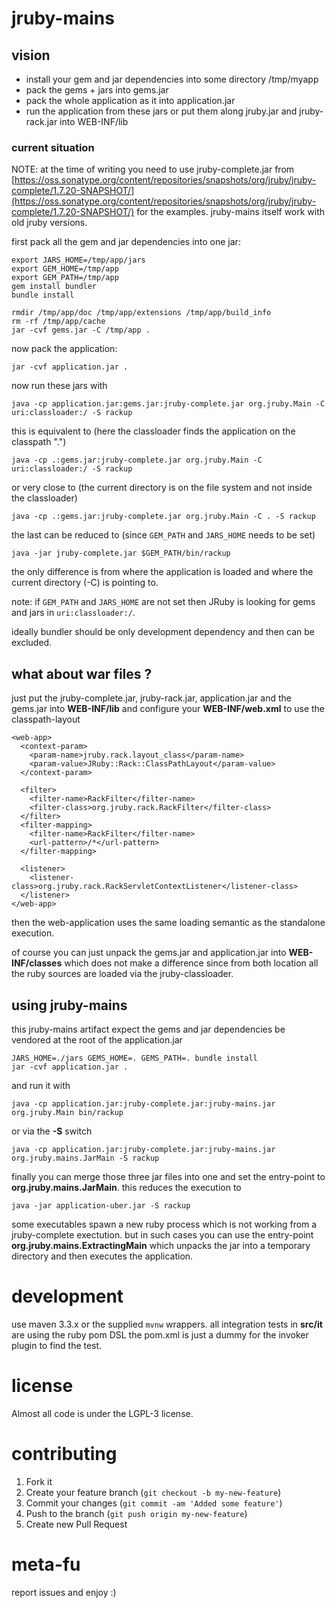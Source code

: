 # jruby-mains

## vision

* install your gem and jar dependencies into some directory /tmp/myapp
* pack the gems + jars into gems.jar
* pack the whole application as it into application.jar
* run the application from these jars or put them along jruby.jar and jruby-rack.jar into WEB-INF/lib

### current situation

NOTE: at the time of writing you need to use jruby-complete.jar from [https://oss.sonatype.org/content/repositories/snapshots/org/jruby/jruby-complete/1.7.20-SNAPSHOT/](https://oss.sonatype.org/content/repositories/snapshots/org/jruby/jruby-complete/1.7.20-SNAPSHOT/) for the examples. jruby-mains itself work with old jruby versions.

first pack all the gem and jar dependencies into one jar:

	export JARS_HOME=/tmp/app/jars
	export GEM_HOME=/tmp/app
	export GEM_PATH=/tmp/app
	gem install bundler
	bundle install

	rmdir /tmp/app/doc /tmp/app/extensions /tmp/app/build_info
	rm -rf /tmp/app/cache
	jar -cvf gems.jar -C /tmp/app .

now pack the application:

	jar -cvf application.jar .

now run these jars with

	java -cp application.jar:gems.jar:jruby-complete.jar org.jruby.Main -C uri:classloader:/ -S rackup

this is equivalent to (here the classloader finds the application on the classpath ".")

	java -cp .:gems.jar:jruby-complete.jar org.jruby.Main -C uri:classloader:/ -S rackup

or very close to (the current directory is on the file system and not inside the classloader)

	java -cp .:gems.jar:jruby-complete.jar org.jruby.Main -C . -S rackup

the last can be reduced to (since ```GEM_PATH``` and ```JARS_HOME``` needs to be set)

    java -jar jruby-complete.jar $GEM_PATH/bin/rackup

the only difference is from where the application is loaded and where the current directory (-C) is pointing to. 

note: if ```GEM_PATH``` and ```JARS_HOME``` are not set then JRuby is looking for gems and jars in ```uri:classloader:/```.

ideally bundler should be only development dependency and then can be excluded.

## what about war files ?

just put the jruby-complete.jar, jruby-rack.jar, application.jar and the gems.jar into **WEB-INF/lib** and configure your **WEB-INF/web.xml** to use the classpath-layout

    <web-app>
      <context-param>
        <param-name>jruby.rack.layout_class</param-name>
        <param-value>JRuby::Rack::ClassPathLayout</param-value>
      </context-param>

      <filter>
        <filter-name>RackFilter</filter-name>
        <filter-class>org.jruby.rack.RackFilter</filter-class>
      </filter>
      <filter-mapping>
        <filter-name>RackFilter</filter-name>
        <url-pattern>/*</url-pattern>
      </filter-mapping>

      <listener>
        <listener-class>org.jruby.rack.RackServletContextListener</listener-class>
      </listener>
    </web-app>

then the web-application uses the same loading semantic as the standalone execution.

of course you can just unpack the gems.jar and application.jar into **WEB-INF/classes** which does not make a difference since from both location all the ruby sources are loaded via the jruby-classloader.

## using jruby-mains

this jruby-mains artifact expect the gems and jar dependencies be vendored at the root of the application.jar

	JARS_HOME=./jars GEMS_HOME=. GEMS_PATH=. bundle install
	jar -cvf application.jar .

and run it with

    java -cp application.jar:jruby-complete.jar:jruby-mains.jar org.jruby.Main bin/rackup

or via the **-S** switch

	java -cp application.jar:jruby-complete.jar:jruby-mains.jar org.jruby.mains.JarMain -S rackup

finally you can merge those three jar files into one and set the entry-point to **org.jruby.mains.JarMain**. this reduces the execution to

	java -jar application-uber.jar -S rackup

some executables spawn a new ruby process which is not working from a jruby-complete exectution. but in such cases you can use the entry-point **org.jruby.mains.ExtractingMain** which unpacks the jar into a temporary directory and then executes the application.

# development

use maven 3.3.x or the supplied ```mvnw``` wrappers. all integration tests in **src/it** are using the ruby pom DSL the pom.xml is just a dummy for the invoker plugin to find the test.

# license

Almost all code is under the LGPL-3 license.

# contributing

1. Fork it
2. Create your feature branch (`git checkout -b my-new-feature`)
3. Commit your changes (`git commit -am 'Added some feature'`)
4. Push to the branch (`git push origin my-new-feature`)
5. Create new Pull Request

# meta-fu

report issues and enjoy :) 


